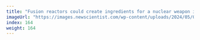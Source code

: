```yaml
---
title: "Fusion reactors could create ingredients for a nuclear weapon in weeks"
imageUrl: "https://images.newscientist.com/wp-content/uploads/2024/05/07165056/SEI_203064463.jpg?width=788"
index: 164
weight: 164
---
```

